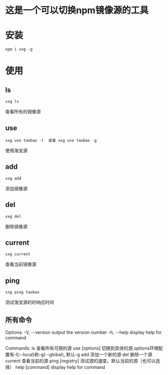 # 这是一个可以切换npm镜像源的工具
# 安装
```
npm i xxg -g

```

# 使用
## ls
```
xxg ls

```
查看所有的镜像源

## use
```
xxg use taobao -l  或者 xxg use taobao -g
```

使用淘宝源

## add

```
xxg add
```
添加镜像源

## del

```
xxg del
```

删除镜像源

## current
```
xxg current
```
查看当前镜像源

## ping
```
xxg ping taobao
```

测试淘宝源的的响应时间

## 所有命令
Options:
  -V, --version             output the version number
  -h, --help                display help for command

Commands:
  ls                        查看所有可用的源
  use [options] <registry>  切换到具体的源,options环境配置有-l(--local)和-g(--global), 默认-g
  add                       添加一个新的源
  del <registry>            删除一个源
  current                   查看当前的源
  ping [registry]           测试源的速度，默认当前的源（也可以选择）
  help [command]            display help for command